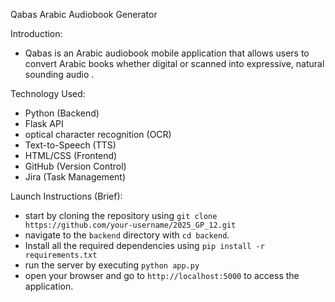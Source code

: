 Qabas Arabic Audiobook Generator

Introduction:
- Qabas is an Arabic audiobook mobile application that allows users to convert Arabic books whether digital or scanned into expressive, natural sounding audio .

Technology Used:
- Python (Backend)
- Flask API
- optical character recognition (OCR)
- Text-to-Speech (TTS)
- HTML/CSS (Frontend)
- GitHub (Version Control)
- Jira (Task Management)

Launch Instructions (Brief):
- start by cloning the repository using `git clone https://github.com/your-username/2025_GP_12.git`
- navigate to the `backend` directory with `cd backend`. 
- Install all the required dependencies using `pip install -r requirements.txt`
- run the server by executing `python app.py`
- open your browser and go to `http://localhost:5000` to access the application.

